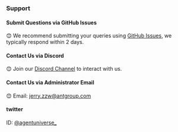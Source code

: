 ### Support
#### Submit Questions via GitHub Issues
😊 We recommend submitting your queries using [GitHub Issues](https://github.com/agentuniverse-ai/agentUniverse/issues), we typically respond within 2 days.

#### Contact Us via Discord
😊 Join our [Discord Channel](https://discord.gg/DHFcdkWAhn) to interact with us.

#### Contact Us via Administrator Email
😊 Email: [jerry.zzw@antgroup.com](mailto:jerry.zzw@antgroup.com)

#### twitter
ID: [@agentuniverse_](https://x.com/agentuniverse_)